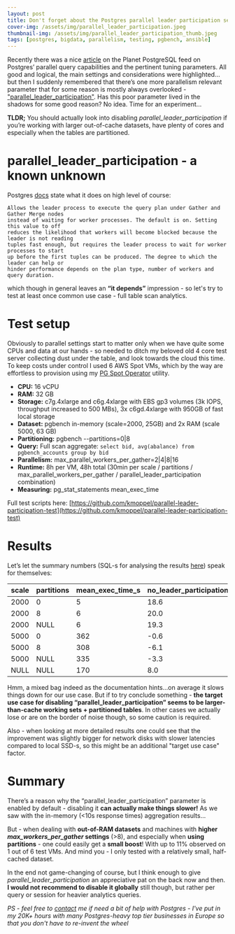 ```yaml
---
layout: post
title: Don't forget about the Postgres parallel leader participation setting
cover-img: /assets/img/parallel_leader_participation.jpeg
thumbnail-img: /assets/img/parallel_leader_participation_thumb.jpeg
tags: [postgres, bigdata, parallelism, testing, pgbench, ansible]
---
```


Recently there was a nice [article](https://www.crunchydata.com/blog/parallel-queries-in-postgres) on the Planet PostgreSQL
feed  on Postgres’ parallel query capabilities and the pertinent tuning parameters. All good and logical, the main settings
and considerations were highlighted…but then I suddenly remembered that there’s one more parallelism relevant parameter that for some
reason is mostly always overlooked - ["parallel_leader_participation"](https://www.postgresql.org/docs/current/runtime-config-resource.html#GUC-PARALLEL-LEADER-PARTICIPATION).
Has this poor parameter lived in the shadows for some good reason? No idea. Time for an experiment…

**TLDR;** You should actually look into disabling *parallel_leader_participation* if you’re working with larger out-of-cache datasets,
have plenty of cores and especially when the tables are partitioned.

# parallel_leader_participation - a known unknown

Postgres [docs](https://www.postgresql.org/docs/current/runtime-config-resource.html#GUC-PARALLEL-LEADER-PARTICIPATION)
state what it does on high level of course:

```
Allows the leader process to execute the query plan under Gather and Gather Merge nodes
instead of waiting for worker processes. The default is on. Setting this value to off
reduces the likelihood that workers will become blocked because the leader is not reading
tuples fast enough, but requires the leader process to wait for worker processes to start
up before the first tuples can be produced. The degree to which the leader can help or
hinder performance depends on the plan type, number of workers and query duration.
```

which though in general leaves an **“it depends”** impression - so let's try to test at least once common use case - full
table scan analytics.

# Test setup

Obviously to parallel settings start to matter only when we have quite some CPUs and data at our hands - so needed to
ditch my beloved old 4 core test server collecting dust under the table, and look towards the cloud this time. To keep
costs under control I used 6 AWS Spot VMs, which by the way are effortless to provision using my [PG Spot Operator](https://github.com/pg-spot-ops/pg-spot-operator)
utility. 


* **CPU:** 16 vCPU
* **RAM:** 32 GB
* **Storage:** c7g.4xlarge and c6g.4xlarge with EBS gp3 volumes (3k IOPS, throughput increased to 500 MBs), 3x c6gd.4xlarge with 950GB of fast local storage
* **Dataset:** pgbench in-memory (scale=2000, 25GB) and 2x RAM (scale 5000, 63 GB)
* **Partitioning:** pgbench \-\-partitions=0\|8
* **Query:** Full scan aggregate: `select bid, avg(abalance) from pgbench_accounts group by bid`
* **Parallelism:** max_parallel_workers_per_gather=2\|4\|8\|16
* **Runtime:** 8h per VM, 48h total (30min per scale / partitions / max_parallel_workers_per_gather / parallel_leader_participation combination)
* **Measuring:** pg_stat_statements mean_exec_time

Full test scripts here: [https://github.com/kmoppel/parallel-leader-participation-test](https://github.com/kmoppel/parallel-leader-participation-test)

# Results

Let’s let the summary numbers (SQL-s for analysing the results [here](https://github.com/kmoppel/parallel-leader-participation-test/blob/main/analyze_results.sql)) speak for themselves:

|scale|partitions|mean_exec_time_s| no_leader_participation_speedup_pct |
|-----|----------|----------------|-------------------------------------|
|2000 |0         |5               | 18.6                                |
|2000 |8         |6               | 20.0                                |
|2000 |NULL      |6               | 19.3                                |
|5000 |0         |362             | -0.6                                |
|5000 |8         |308             | -6.1                                |
|5000 |NULL      |335             | -3.3                                |
|NULL |NULL      |170             | 8.0                                 |

Hmm, a mixed bag indeed as the documentation hints...on average it slows things down for our use case. But if to try conclude
something - **the target use case for disabling “parallel_leader_participation” seems to be larger-than-cache
working sets + partitioned tables**. In other cases we actually lose or are on the border of noise though, so some caution
is required.

Also - when looking at more detailed results one could see that the improvement was
slightly bigger for network disks with slower latencies compared to local SSD-s, so this might be an additional "target
use case" factor.

# Summary

There’s a reason why the “parallel_leader_participation” parameter is enabled by default - disabling it **can actually make things
slower!** As we saw with the in-memory (<10s response times) aggregation results...

But - when dealing with **out-of-RAM datasets** and machines with **higher *max_workers_per_gather* settings** (>8), and
especially when **using partitions** - one could easily get a **small boost**! With up to 11% observed on 1 out of 6 test VMs.
And mind you - I only tested with a relatively small, half-cached dataset.

In the end not game-changing of course, but I think enough to give *parallel_leader_participation* an appreciative pat on the back
now and then. **I would not recommend to disable it globally** still though, but rather per query or session for heavier analytics queries.


*PS - feel free to [contact](https://kmoppel.github.io/aboutme/) me if need a bit of help with Postgres - I've put in my
20K+ hours with many Postgres-heavy top tier businesses in Europe so that you don't have to re-invent the wheel*
